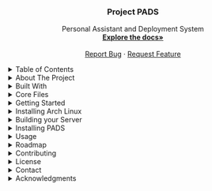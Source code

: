 <body>
<div id="top"></div>

  <!-- PROJECT LOGO -->
<div class="logo" align="center">

  <h3 align="center">Project PADS</h3>

  <p align="center">
Personal Assistant and Deployment System
    <br />
    <a href="https://github.com/FrankWilson88/Project-PADS"><strong>Explore the docs»</strong></a>
    <br />
    <br />
    <a href="mailto:armyglass@hotmail.com?subject=Project%20PADS%20Bug%20Report">Report Bug</a>
    ·
    <a href="mailto:armyglass@hotmail.com?subject=Project%20PADS%20Request%20Feature">Request Feature</a>
  </p>
</div>



<!-- TABLE OF CONTENTS -->
<details>
  <summary>Table of Contents</summary>
  <ol>
    <li>
      <a href="#about-the-project">About The Project</a>
      <ul>
        <li><a href="#built-with">Built With</a></li>
        <li><a href="#core-files">Core Files</a></li>
      </ul>
    </li>
    <li>
      <a href="#getting-started">Getting Started</a>
      <ul>
        <li><a href="#install-arch">Installing Arch</a></li>
        <li>
          <a href="#server">Building Your Server</a>
            <ul>
              <li><a href="#domain">Setting up the Domain</a></li>
              <li><a href="#router">Setting up the Router</a></li>
              <li><a href="#nginx">Installing NGINX</a></li>
              <li><a href="#uwsgi">Installing uWSGI</a></li>
              <li><a href="#python">Write you first Python webpage</a></li>
              <li><a href="#ssl">Writing your SSL</a></li>
              <li><a href="#samba">Installing Samba</a></li>
              <li><a href="#jinja">Using Jinja2 in your project</a></li>
            </ul>
        </li>
        <li><a href="#installation">Installing PADS</a></li>
      </ul>
    </li>
    <li><a href="#usage">Usage</a></li>
    <li><a href="#roadmap">Roadmap</a></li>
    <li><a href="#contributing">Contributing</a></li>
    <li><a href="#license">License</a></li>
    <li><a href="#contact">Contact</a></li>
    <li><a href="#acknowledgments">Acknowledgments</a></li>
  </ol>
</details>



<!-- ABOUT THE PROJECT -->
<details>
<summary>About The Project</summary>
<h1 id="about-the-project">About The Project</h1>

PADS(Personal Assistant and Deployment System) is General Purpose Artificial Intelligence designed to carry out every day business tasks.
It's purpose is to provide book keeping, employee timesheets, client tracking, automation, etc. It can do double entry accounting for hybrid manufacturing companies. 
None of the data is loaded as Environment Variables, so your interaction with PADS is between you and it.
It's original purpose was to serve as a website, with a relational historical database. 
Work on this project began in Python using the Django Framework on June 23, 2021 at 5:30pm.
The accounting database first came online Oct. 13th, 2021 at 11:48pm. The Bash Syntax was first created by Joe Corso on May 4th, 2022. 
It was previously codenamed Project Eniac, to pay homage to the original project of the same name.

<p align="right">(<a href="#top">back to top</a>)</p>
</details>

<details>
<summary>Built With</summary>
<h1 id="built-with">Built With</h1>

<ul>
  <li><a href="https://www.archlinux.org/" target="_blank" title="Arch Linux Documentation page">Arch Linux</a></li>
  <li><a href="https://www.javascript.com/" target="_blank" title="Javascript Documentation page">Javascript</a></li>
  <li><a href="https://www.python.org/" target="_blank" title="Python Documentation page">Python</a></li>
  <li><a href="https://www.djangoproject.com/" target="_blank" title="Django Documentation page">Django</a></li>
  <li><a href="https://www.gnu.org/software/bash/" target="_blank" title="Bash Documentation page">Bash</a></li>
  <li><a href="https://www.mysql.com/" target="_blank" title="MySQL Documentation page">MySQL</a></li>
  <li><a href="https://www.nginx.com/" target="_blank" title="NGINX Documentation page">NGINX</a></li>
  <li><a href="https://uwsgi-docs.readthedocs.io/en/latest/" target="_blank" title="uWSGI Documentation page">uWSGI</a></li>
</ul>
</details>

<details>
<summary>Core Files</summary>
<h1 id="core-files">Core Files</h1>
<ul>
  <li>pads_core/brain/</li>
    <ul>
      <li>pads</li>
      <li>functions.sh</li>
      <li>log_msg.sh</li>
      <li>response.sh</li>
      <li>pads_installer</li>
      <li>setup.sh</li>
      <li>styles.sh</li>
    </ul>
  <li>pads_core/memory/</li>
    <ul>
      <li>audio/</li>
      <li>documents/</li>
      <li>img/</li>
      <li>logs/</li>
      <li>profiles/</li>
      <li>requirements/</li>
        <ul><li>pads_requirements.txt</li></ul>
    </ul>
  <li>pads/prog/</li>
  <li>pads/sandbox/</li>
</ul>
<p align="right">(<a href="#top">back to top</a>)</p>
</details>

</details>


<!-- GETTING STARTED -->
<details>
<summary>Getting Started</summary>
<h1 id="getting-started">Getting Started</h1>

<p>
This is an example of instructions on setting up your project locally.
This will guide you through the process of installing Arch Linux (assumming you have a bootable drive already).
Then installing and configuring NGINX, then intalling and setting up uWSGI with Python, then installing PADS.
I mostly made this guide for my own personal use. If you've stumbled across this Documentation, and find it helpful then that's awesome.
But I didn't make this as a "tutorial", so it most likely won't work for you.
</p>
</details>

<!-- Installing Arch -->
<details>
<summary>Installing Arch Linux</summary>
<h1 id="install-arch">Installing Arch Linux</h1>
<p>If you're not using Arch Linux, skip to <a href="#installation">installation</a>.</p>
<p>PADS has a built in Arch Install script. Use it at your own risk.</p>

<ol>
<li> Verify boot mode</li>
  <ul>
  <li>If this command runs with no errors, you're using EFI Mode.</li>
  <code>ls /sys/firmware/efi/efivars</code>
  </ul> 

<li> Connect to the internet.</li>
  <ul>
  <li>If you're on Ethernet, it should be connected automatically.</li>
  <li>Enable and start <a href="https://wiki.archlinux.org/title/dhcpcd">dhcpcd.service</a></li>
  <code>
  systemctl enable dhcpcd.service<br>
  systemctl start dhcpcd.service
  </code>
  <li>If you're on WIFI, use <a href="https://wiki.archlinux.org/title/Iwd#iwctl">iwd</a>.</li>
  <code>
  iwctl<br>
  device list<br>
  station device scan<br>
  station device get-networks<br>
  station device connect SSID<br>
  </code>
  <li>Ping something...</li>
  <code>
  ping www.google.com
  </code>
  </ul>

<li> Update system clock</li>
  <code>
  timedatectl set-ntp true<br>
  timedatectl set-timezone America/New_York<br>
  timedatectl status<br>
  </code>

<li> Partition the disk. I use <a href="https://wiki.archlinux.org/title/fdisk">fdisk</a>. DO NOT OVERWRITE REDUNDANT STORAGE!!!!</li>
  <ul>
  <li>List devices, and choose your device</li>
  <code>fdisk -l</code>
 
  <li>Change shell to fdisk</li>
  <code>fdisk /dev/sda</code>
  
  <ul>
  <li>EFI Boot Mode:</li>
    <ul>
    <li>Build partition table</li>
    
    <code>
    n # /mnt/boot partition<br>
    p # primary partition<br>
    1 # /dev/sda1<br>
    "" # first block default<br>
    +512M # last block 512mb<br>
    t # type of partition<br>
    ef # Linux filesystem<br>
    n # swap partition<br>
    p # primary partition<br>
    3 # /dev/sda3<br>
    "" # first block default<br>
    +2G # last block 2gb<br>
    t # type of partition<br>
    3 # to pick sda3<br>
    82 OR swap # swap filesystem<br>
    n # /mnt partition<br>
    p # primary partition<br>
    4 /dev/sda4<br>
    "" # first block default<br>
    "" # last block takes rest of space<br>
    w # write partition table<br>
    q # quit fdisk<br>
    </code>
    
    <li>Make filesystem</li>
    <code>
    mkfs.fat -F 32 /dev/sda1<br>
    mkswap /dev/sda3<br>
    mkfs.ext4 /dev/sda4<br>
    </code>
    
    <li>Mount filesystem</li>
    <code>
    mount --mkdir /dev/sda1 /mnt/boot<br>
    swapon /dev/sda3<br>
    mount /dev/sda4 /mnt<br>
    </code>
    </ul>
  </ul>

  <ul>
  <li>BIOS Boot Mode:</li>
    <ul>
    <li>Build partition table</li>
    <code>
    n # /mnt partition<br>
    p # primary partition<br>
    1 # partition number<br>
    "" # first block default<br>
    +500G # last block (make it as big as you want)<br>
    t # type of filesystem<br>
    83 # linux filesystem<br>
    a # bootable flag<br>
    1 # partition number to make bootable<br>
    n # swap partition<br>
    p # primary partition<br>
    3 # partition number<br>
    "" # first block default<br>
    +2G # last block partition<br>
    t # type of filesystem<br>
    3 # partition number<br>
    82 OR swap # swap filesystem<br>
    w # write partition table<br>
    q # quit fdisk<br>
    </code>

    <li>Make filesystem</li>
    <code>
    mkfs.ext4 /dev/sda1<br>
    mkswap /dev/sda3<br>
    swapon /dev/sda3<br>
    </code>
    
    <li>Mount filesystem</li>
    <code>
    mount /dev/sda1 /mnt
    </code>
    </ul>
  </ul>
  </ul>

<li> Backup and Select your mirrorlist</li>
  <code>
  cp /etc/pacman.d/mirrorlist /etc/pacman.d/mirrorlist.bak<br>
  reflector --verbose -c "US" -f 12 -l 50 -n 12 --sort rate --protocol https --save /etc/pacman.d/mirrorlist <br>
  cat /etc/pacman.d/mirrorlist<br>
  </code>
  
<li> Install Essential Packages</li>  
  <code>
  pacstrap /mnt base linux linux-firmware neofetch fakeroot nano sudo man-db man-pages texinfo lshw upower dhcpcd iwd networkmanager 
  </code>
    <ul>
    <li>If you're using a hypervisor install proper guest utilities</li>
    <code>
    pacstrap /mnt virtualbox-guest-utils && systemctl enable vboxservice.service && systemctl start vboxservice.service 
    </code>
    </ul>
    
<li> Configure the system</li>
<code>
genfstab -U /mnt >> /mnt/etc/fstab
</code>

<li> Change root</li>
<code>
arch-chroot /mnt
</code>

<li> Configure timezone for system</li>
<code>
ln -sf /usr/share/zoneinfo/Region/City /etc/localtime<br>
hwclock --systohc<br>
</code>

<li> Set device locale</li>
  <ul>
  <li> Manually edit /etc/locale.gen and uncomment your locale (ig: en_US.UTF-8) OR run the following command</li>
  <code>
  sed -i "s/#en_US.UTF-8 UTF8/en_US.UTF-8 UTF-8/g" /etc/locale.gen
  </code>

  <li> Generate locale file</li>
  <code>
  locale-gen
  </code>
  
  <li> Manually edit /etc/locale.conf OR run the following command</li>
  <code>
  echo "LANG=en_US.UTF-8" >> /etc/locale.conf
  </code>
  </ul>

<li> Create hostname, host, and user, enable dhcpcd.service</li>
  <code>
  systemctl enable dhcpcd.service<br>
  echo "${hostname}" > /etc/hostname<br>
  echo "127.0.0.1 localhost" >> /etc/hosts<br>
  echo "::1 localhost" >> /etc/hosts<br>
  echo "127.0.1.1 ${hostname}" >> /etc/hosts<br>
  passwd # this is for root password NOT the user<br>
  useradd -m ${user} # add your user<br>
  passwd ${user} # enter your user password<br>
  sudo nano /etc/sudoers<br>
  ${user} ALL=(ALL:ALL) ALL" >> /etc/sudoers<br>
  </code>
  
<li> Install Bootloader (I'm using GRUB)</li>
  <ul>
  <li>EFI Bootloader</li>
  <code>
  pacman -Syu grub efibootmgr<br>
  mount --mkdir /dev/sda1 /boot/efi<br>
  grub-install --target=x86_64-efi --efi-directory=/boot/efi --bootloader-id=GRUB<br>
  grub-mkconfig -o /boot/grub/grub.cfg<br>
  </code>
  </ul>

   <ul>
   <li> BIOS Bootloader</li>
   <code>
   pacman -Syu grub
   grub-install --target=i386-pc /dev/sda
   grub-mkconfig -o /boot/grub/grub.cfg
   </code>
   </ul>

<li>Exit Chroot and Reboot</li>
  <code>
  exit<br>
  reboot
  </code>

<li>Post install</li>
  <ul>
  <li>This installs xfce4</li>
  <code>
  sudo pacman -Syu xorg xorg-service xorg-apps xterm xfce4 xfce4-goodies
  </code>
  <li> Change .xinitrc</li>
  <code>
  sudo nano ~/.xinitrc<br>
  exec startxfce4
  </code>
  </ul>
</ol>
<p align="right">(<a href="#top">back to top</a>)</p>
</details>

<details>
<summary>Building your Server</summary>
<h1 id="server">Building your server</h1>
<ol>
<li id="domain"> Setting up the Domain</li>
<p>You must have a domain name. I use <a href="https://www.dynu.com/" target="_blank" title="Dynu Home Page">Dynu dns</a>. There are different way to set up the domain name to work. So you'll have to source the documentation yourself if you choose to use a different registrar. <a href="https://www.dynu.com/en-US/Resources/Tutorials" target="_blank" title="Dynu Tutorial Page">This</a> is the link for the resources from Dynu. Also, if you need a Dynamic DNS, but your router doesn't support it. They have open source software written in python that you can use to automatically update your ip address.</p>

  <ul>
  <li> Log in to your account at <a href="https://www.dynu.com/" target="_blank" title="Dynu Log in Page">Dynu dns</a>.</li>
  <li> Change the "A Record", for Dynu:</li>
    <ul>
    <li> Click on DDNS Service</li>
    <li> Click on the Domain you want to use</li>
    <li> Change the IPv4 Address to the address of your Router</li>
    <li> Click Save</li>
    </ul>
  </ul>
  
<li id="router"> Setting up the Router</li>
<p>There are a lot of ways you may need to tinker with it, and depending on your ISP, you may not be allowed to host a home website. I use Century Link, which fortunately allows to do just about anything you want with your internet, unless it's illegal of course. Lack luster documentation for Century Link Port Forwarding is <a href="https://www.centurylink.com/home/help/internet/modems-and-routers/advanced-setup/port-forwarding.html" target="_blank" title="Century Link Port Forwarding Page">here</a>.</p>
  <ul>
  <li> Log into your router. Usually at <a href="https://192.168.0.1" target="_blank" title="Router IP">https://192.168.0.1</a></li>
  <li> Click on "Advanced Setup"</li>
  <li> The left-hand panel under "Security" click "Port Forwarding"</li>
  <li> Enter the IP Address of the device serving the website.</li> 
  <ul>
    <li>If you're not sure, type <code>ip address</code> in the terminal. You can also click "Select Device", and from the dropdown click the device.</li>
  </ul>
  <li> You don't need to enter an LAN Starting Port.</li>
  <li> Select "TCP" from "Select Protocol".</li>
  <li> For WAN Starting and Ending Port, enter "80".</li>
  <li> For Source IP State select "All IP Addresses".</li>
  <li> Click Apply</li>
  <li> Do the same for port 443.</li>
  </ul>

<li id="nginx"> Installing nginx</li>
<p>
There are thousands of tutorials that have thousands of ways of setting up nginx (or any web server), and most of them suck the biggest hairiest set of monkey balls you can think of. I've found the most success by just reading the <a href="https://wiki.archlinux.org/title/Nginx">Arch Linux</a>, and <a href="https://nginx.org/en/docs/">nginx</a> documentation; and the <a href="https://nginx.org/en/docs/beginners_guide.html">beginner guide</a>, and the <a href="https://www.nginx.com/resources/wiki/start/">getting started</a> page. I found a few helpful tidbits on setting up the project directory, and a bare minimum configuration <a href="https://gist.github.com/janoliver/127091de8185cd8557ad">here</a>.<br>
Also, the docs assume you'll use the defaule location for your config files. I like to keep them with my project, so I add the line: <code>include /srv/http/*/nginx.conf;</code> in the /etc/nginx/nginx.conf file, which will check each project directory for an nginx.conf file and read from there. More on that when we get there.
</p>
  
  <ul>
  <li> Install nginx. Arch Linux recommends nginx-mainline</li>
  <code>
  sudo pacman -Syu nginx-mainline
  </code>
  
  <li> Enable/Start services</li>
  <code>
  sudo systemctl enable nginx.service<br>
  sudo systemctl start nginx.service<br>
  </code>
  
  <li> You should see the default page at <a href="http://127.0.0.1" target="_blank" title="localhost">http://127.0.0.1</a> located at /usr/share/nginx/html/index.html</li>
  
  <li> Backup the default config file</li>
  <code>
  sudo cp /etc/nginx/nginx.conf /etc/nginx/nginx.conf.bak
  </code>
  
  <li> Set the configurations at /etc/nginx/nginx.conf</li>
  <code>
  sudo nano /etc/nginx/nginx.conf
  </code>
  
  <ul>
  <li> All server blocks must be nested in the http block.</li>
  <li> This is a sample of the default file:</li>
  </ul>
  <pre>
    #user http;
    #worker_processes  1;

    #error_log  logs/error.log;
    #error_log  logs/error.log  notice;
    #error_log  logs/error.log  info;

    #pid        logs/nginx.pid;

    events {
        worker_connections  1024;
    }

    http {
        include       mime.types;
        default_type  application/octet-stream;

        #log_format  main  '$remote_addr - $remote_user [$time_local] "$request" '
    #                  '$status $body_bytes_sent "$http_referer" '
    #                  '"$http_user_agent" "$http_x_forwarded_for"';

    #access_log  logs/access.log  main;

    sendfile        on;
    #tcp_nopush     on;

    #keepalive_timeout  0;
    keepalive_timeout  65;

    #gzip  on;

    server {
        listen       80;
        server_name  localhost;

        #charset koi8-r;

        #access_log  logs/host.access.log  main;

        location / {
            root   /usr/share/nginx/html;
            index  index.html index.htm;
        }

        #error_page  404              /404.html;

        # redirect server error pages to the static page /50x.html
        #
        error_page   500 502 503 504  /50x.html;
        location = /50x.html {
            root   /usr/share/nginx/html;
        }

        # proxy the PHP scripts to Apache listening on 127.0.0.1:80
        #
        #location ~ \.php$ {
        #    proxy_pass   http://127.0.0.1;
        #}

        # pass the PHP scripts to FastCGI server listening on 127.0.0.1:9000
        #
        #location ~ \.php$ {
        #    root           html;
        #    fastcgi_pass   127.0.0.1:9000;
        #    fastcgi_index  index.php;
        #    fastcgi_param  SCRIPT_FILENAME  /scripts$fastcgi_script_name;
        #    include        fastcgi_params;
        #}

        # deny access to .htaccess files, if Apache's document root
        # concurs with nginx's one
        #
        #location ~ /\.ht {
        #    deny  all;
        #}
    }

    # another virtual host using mix of IP-, name-, and port-based configuration
    #
    #server {
    #    listen       8000;
    #    listen       somename:8080;
    #    server_name  somename  alias  another.alias;

    #    location / {
    #        root   html;
    #        index  index.html index.htm;
    #    }
    #}

    # HTTPS server
    #
    #server {
    #    listen       443 ssl;
    #    server_name  localhost;

    #    ssl_certificate      cert.pem;
    #    ssl_certificate_key  cert.key;

    #    ssl_session_cache    shared:SSL:1m;
    #    ssl_session_timeout  5m;

    #    ssl_ciphers  HIGH:!aNULL:!MD5;
    #    ssl_prefer_server_ciphers  on;

    #    location / {
    #        root   html;
    #        index  index.html index.htm;
    #    }
    #}
}
  </pre>
  <li> Uncomment <code>user http;</code></li>
  <li> Uncomment <code>work_processes 1;</code></li>
    <ul><li> The docs suggest setting it to the amount of hardware threads you have. But you can also use <code>auto</code>, and it will detect optimal value.</li></ul>
  <li> Uncomment <code>gzip on;</code></li>
  <li> This is where I would add the line <code>include /srv/http/*/nginx.conf;</code></li>
  <li> Make your config file for your project in the project directory</li>
  <code>
  sudo nano /srv/http/example/nginx.conf
  </code>
  
  <li> Create a server block in your example/nginx.conf: (This is the bare minimum).</li>
  <pre>
  server {
      listen 80;
      server_name example.YOURDOMAIN;

      error_log /srv/http/example/log/nginx.error.log;
      access_log /srv/http/example/log/nginx.access.log;

      root /srv/http/example;
      index index.html;
   }
  </pre>
  
  <li> Make a directory for your project, add basic webpage</li>
  <code>
  sudo mkdir /srv/http/example /srv/http/example/log /srv/http/example/htdocs /srv/http/example/run /srv/http/example/htdocs/static /srv/http/example/htdocs/static/css /srv/http/example/htdocs/static/js /srv/http/example/htdocs/static/img<br>
  touch /srv/http/example/log/nginx.error.log<br>
  touch /srv/http/example/log/nginx.access.log<br>
  sudo nano /srv/http/example/index.html<br>
  echo "hello world" >> /srv/http/example/htdocs/index.html<br>
  </code>
  
  <li> Reload nginx services</li>
  <code>
  sudo systemctl reload nginx.service
  </code>
  
  <li> Go to your website on the browser and it should show up. It doesn't have an SSL yet.</li>
  
  <li> Backup your computer</li>
  <code>
  sudo rsync -aAXHx --exclude={"/dev/*", "/proc/*", "/sys/*", "/tmp/*", "/run/*", "/mnt/*", "/media/*"} / /path/to/your/backup/folder --verbose
  </code>
  
  <li> If you have issues chech</li>
  <code>
  sudo systemctl status nginx.service
  </code>
  
  <li> If you get the error: <code>could not build optimal types_hash</code> add <code>types_hash_max_size 4096;</code> to /etc/nginx/nginx.conf under http{}</li>
  </ul>

<li id="uwsgi"> Setting up uWSGI</li>
<p>I got a lot of help from this Github user, so many thanks to him, <a href="https://gist.github.com/janoliver/127091de8185cd8557ad" target="_blank" title="Janoliver Github Page">here</a>. Here's a quick <a href="https://uwsgi-docs.readthedocs.io/en/latest/WSGIquickstart.html" target="_blanke" title="uWSGI Documentation">guide</a> to setting up uWSGI for Python. Here's a <a href="https://uwsgi-docs.readthedocs.io/en/latest/Nginx.html" target="_blanke" title="NGINX with uWSGI">guide</a> to setting up NGINX with uWSGI. Basically, the following steps will get a basic Python app running.
<ul>
<li>Install uWSGI</li>
  <code>sudo pacman -Syu uwsgi uwsgi-plugin-python</code>
<ul>
  <li>The packages do not include any init scripts or systemd services. Therefore, create the file /etc/systemd/system/uwsgi.service with the following content:</li>
  <pre>
  [Unit]
  Description=uWSGI Server

  [Service]
  ExecStart=/usr/bin/uwsgi --emperor "/srv/http/*/uwsgi.ini" --uid=http --gid=http --vassals-inherit /srv/http/base.uwsgi.ini
  SuccessExitStatus=30
  ExecReload=/bin/kill -HUP $MAINPID
  KillSignal=SIGINT
  Restart=always
  Type=notify
  NotifyAccess=all

  [Install]
  WantedBy=multi-user.target
  </pre>
  <p>The unit spawns the uwsgi emperor who looks in /srv/http/*/uwsgi.ini for application-specific uwsgi configuration files. The processes are started as the http user and group. All configuration files will share the content in /srv/http/base.uwsgi.ini. This is to save typing in additional config files.
  </p>

  <li>Configure to for using uWSGI</li>
  <ul>
  <li>First, set up the base uwsgi config file /srv/http/base.uwsgi.ini mentioned above:</li>
  <pre>
  [uwsgi]
  uid = http
  gid = http
  </pre>
  <p>Though these two lonely directives seem funny, this would be the place to put config entries, that are shared by all the vassals, i.e., the actual applications in /srv/http. An option in a vassal's uwsgi.ini always overrides the value in the base.uwsgi.ini.</p>
  <li>Now, let us configure our project to be served via uwsgi. Edit the /srv/http/example/uwsgi.ini file and insert the following:</li>
  <pre>
  [uwsgi]
  plugin = python
  socket = %drun/%n.sock
  chdir = %dhtdocs
  wsgi-file = index.py
  master = True
  pidfile = %drun/%n.pid
  logto = %dlog/%n.log
  </pre>
  <li>Configure NGINX to talk to uWSGI</li>
  <p>In the section above, we defined a socket location for uwsgi. We will now configure nginx to use that socket when it wants to talk to uwsgi. Edit /srv/http/example/nginx.conf and change it to the following snippet:(The second "location block" will serve the static files of your webpage.)</p>
  <pre>
  server {
    listen 80;
    server_name example.YOURDOMAIN;

    error_log /srv/http/example/log/error.log;
    access_log /srv/http/example/log/access.log;

    root /srv/http/example;

    location / {
            include uwsgi_params;
            uwsgi_modifier1 30;
            uwsgi_pass unix:/srv/http/example/run/uwsgi.sock;
    }

    location /htdocs/static/ {
    }
  }
  </pre>
  <li>If you need to serve more then one website. Set up individual server blocks:</li>
  <pre>
  server {
  listen 80;
  server_name www.example.com example.com;

  error_log /srv/http/example/log/nginx.error.log;
  access_log /srv/http/example/log/nginx.access.log;

  location / {
    root /srv/http/example;
    include uwsgi_params;
    uwsgi_modifier1 30;
    uwsgi_pass unix:/srv/http/example/run/uwsgi.sock;
  }
    
  location /htdocs/static/ {
    root /srv/http/example;
  } 
  }
  </pre>
  </ul>

</ul>
</ul>
<li id="python">Writing your first Python webpage</li>
<ul>
<li>The last step for running our python app is the application itself. We will simply use the example from Wikipedia. Edit /srv/http/example/htdocs/index.py and insert the following lines of python code:</p>
<pre>
def application(env, start_response):
    start_response('200 OK', [('Content-Type','text/html')])
    return b```Hello World from python!\nBrought to you by Carls Jr.```
</pre>
<li>Start uWSGI Service and reload NGINX Service</li>
<code>
sudo systemctl start uwsgi.service<br>
sudo systemctl reload nginx.service
</code>
<li>Change Directory Permissions</li>
<code> sudo chown -R http:http /srv/http/example</code>
<li> Check for any errors with</li>
<code>
systemctl status nginx.service<br>
systemctl status uwsgi.service<br>
sudo nginx -t && nginx -s reload
</code>
<li>Pull up your domain in the browser to see "Hello from Python!"</li>
<li>If you want to read from a premade .html file, follow this:</li>
<pre>
def application(env, start_response):
    index_file = open('index.html', 'r').read()
    start_response('200 OK', [('Content-Type','text/html'), ('Content-Length', str(len(index_file)))])
    yield index_file.encode('utf-8')
</pre>
<li>To add links, edit your /srv/http/example/uwsgi.ini file:</li>
<ul>
<li>More documentation <a href="https://uwsgi-docs.readthedocs.io/en/latest/StaticFiles.html" target="_blank" title="uWSGI Snippets">here</a>.</li>
<li>For some reason the Docs say it should be "true", but it must be "True".</li>
</ul>
<pre>
mount = /about=about.py
mount = /otherlink=otherlink.py
manage-script-name = True
</pre>
</ul>

<li id="ssl"> Setting up an SSL</li>
<p>We will use <a href="https://letsencrypt.org/" target="_blank" title="Let's Encrypt official page">Let's Encrypt</a> it uses a command called <a href="https://wiki.archlinux.org/title/Certbot" target="_blank" title="ArchWiki for Certbot"><code>certbot</code></a></p>
<ul>
<li>If it's not installed by default, install it, and the nginx plugin.</li>
<code>sudo pacman -Syu certbot certbot-nginx</code>
<li>Let Certbot do it's thing</li>
<code>sudo certbot --nginx -d www.example.com -d example.com</code>
<li>Basically, it sets up all the proper files and folders and configs for an SSL for your website. Here is a sample output:</li>
<pre>
server {
  listen 80;
  server_name www.example.com example.com;

  error_log /srv/http/example/log/nginx.error.log;
  access_log /srv/http/example/log/nginx.access.log;

  root /srv/http/armyglass;

  location / {
    include uwsgi_params;
    uwsgi_modifier1 30;
    uwsgi_pass unix:/srv/http/example/run/uwsgi.sock;
  }
    
  location /htdocs/static/ {
  }

    listen 443 ssl; # managed by Certbot
    ssl_certificate /etc/letsencrypt/live/www.example.com/fullchain.pem; # managed by Certbot
    ssl_certificate_key /etc/letsencrypt/live/www.example.com/privkey.pem; # managed by Certbot
    include /etc/letsencrypt/options-ssl-nginx.conf; # managed by Certbot
    ssl_dhparam /etc/letsencrypt/ssl-dhparams.pem; # managed by Certbot
    
}
server{
    listen 80;
    server_name www.example.com example.com;
    return 404; # managed by Certbot
    if ($host = example.com) {
        return 301 https://$host$request_uri;
    } # managed by Certbot


    if ($host = www.example.com) {
        return 301 https://$host$request_uri;
    } # managed by Certbot
}
</pre>
<li>You should be able to reload your website, and see https://. Also, if you try http:// it should redirect.</li>
<li>You can add these entries to your /etc/hosts page to help harden your system: <a href="https://raw.githubusercontent.com/StevenBlack/hosts/master/alternates/social/hosts" target="_blank" title="Steven Black Github">Blacklist Social Media</a></li>
</ul>

<li id="#samba">Install Samba</li>
  <p>I like to use Samba, so that I can use a different computer as a development environment; and I don't have to stay logged directly into the server. To sync up the files I'll make an alias for the project, and use rsync to update the server files after I've ssh'ed into the server from a terminal. So basically, install Samba to the Server, install ssh, add the rsync alias to the ~/.bashrc file, set up your Raspberry Pi, ssh into the server, copy all prodo files to the pi, develop on the pi, and rsync the files to the server. Example rsync:</p>
  <code>alias project_name="sudo rsync -av --no-perms --no-owner --no-group --exclude='project_name/run/*' --exclude='project_name/log/*' /usr/local/bin/pads_core/prog/websites/python/project_name /srv/http; sudo systemctl reload uwsgi.service && sudo systemctl reload nginx.service"</code>
  <ul>
    <li>Install to your system</li>
    <code>sudo pacman -Syu samba</code>
    <li>Add a base entry to your /etc/samba/smb.conf</li>
    <pre>
    [sambashare]
    comment = Samba on Ubuntu
    path = /home/username/sambashare
    read only = no
    browsable = yes
    </pre>
    <li>Start the service</li>
    <code>
    sudo systemctl enable smb.service<br>
    sudo systemctl start smb.service
    </code>
    <li>Create password for user</li>
    <code>sudo smbpasswd -a $username</code>
    <li>Connect to a Samba Share</li>
  </ul>
  
<li id="#jinja">Using Jinja2 in your project</li>
  <p>The hardest part I couldn't figure out was that the website couldn't find the Jinja2 files. I was coming across this issue because I was trying to install Jinja as my user and not the http user. If you install it as your user pip installs the library under ${HOME}/site-packages. That's fine and dandy, except earlier in the project we set up NGINX to log into the site as http, and not me (or you). That's good too, except when we develop, we're developing as me, and when we update the website; it logs in as http. So it wont find ${HOME}/site-packages, it doesn't exist. Plus, http user doesn't have super user access, or any access beyond =rw. So it won't find the library, and as hard as you try it won't elevate access to get to the library. So once we understand that, we can move on.</p>
  <ul>
    <li>Make sure your http user has proper read write access to your website files. If you want to set up a home folder for your http user and make a virtual env, you can finagle your machine however you want.</li>
    <code>sudo chown -R http:http /srv/http</code><br>
    <code>sudo chmod -R =rw /srv/http</code>
    <li>Log into http user</li>
    <code>su http</code>
    <li>Install Jinja2. If you didn't make a home folder for http, it'll create /srv/http/.local for your libraries to live. If you're ok with that, there's nothing symantically wrong with that.</li>
    <code>pip install jinja2</code>
    <li>OR don't log into http, and do this from your user instead</li>
    <code>sudo -H -u http pip install --user jinja2</code>
    <li>There's all these fancy tutorials that look really confusing on how to set up jinja, but all you gotta do is change your index.py, or whatever file. After that, start using it. Notice FileSystemLoader is where it's finding your templates and base.html. So if you like templates in a directory the traditional way, that's where you would change that. That class right there is where it searches for "base.html" and loads "index.html" fills in the templates and elements, and bob's your uncle. Also, from this point forward, install all python libraries the same way. I left the mysql.connector there as a hint. In terms of the CVM method, this is your "views".</li>
    <pre>
    #!/bin/python
    from jinja2 import Environment, FileSystemLoader, select_autoescape
    #import mysql.connector

    def application(env, start_response):
      index_file = open('static/html/index.html', 'r').read()
      #db=mysql.connector.connect(user="root",host="localhost")
      file_loader = FileSystemLoader('static/html')
      env = Environment(loader=file_loader,autoescape=select_autoescape())
      template = env.get_template('index.html')
      output = template.render()
      start_response('200 OK', [('Content-Type','text/html'), ('Content-Length', str(len(output)))])
      yield output.encode('utf-8')
    </pre>
  </ul>

<p align="right">(<a href="#top">back to top</a>)</p>
</ol>
</details>

<details>
<summary>Installing PADS</summary>
<h1 id="installation"> Installing PADS</h1>
<ol>
<li> Prerequisites</li>
  <ul>
  <li>If you are on Arch Linux, you can update first. The installer also updates before it installs anything.</li>
  <code>
  sudo pacman -Syyu
  </code>
  <li>If you are on Rasbian/Debian, you can update first. The installer also updates before it installs anything.</li>
  <code>
  sudo apt-get update && sudo apt-get upgrade
  </code>
  </ul>

<li> Installation</li>
  <ul>
  <li>Download the .tar and installer</li>
   <ul><li>Start by downloading the <a href="https://www.wormhole.click/pads_download/pads_installer" download>installer</a> and <a href="https://www.wormhole.click/pads_download/pads_v1.1.0.tar.gz" download>.tar file</a> OR:</li></ul>
   <code>
   wget www.wormhole.click/pads_download/pads_installer <br>
   wget www.wormhole.click/pads_download/pads_v1.1.0.tar.gz  
   </code>
   <li>Open Directory you cloned the project to</li>
   <code>
   cd path/to/download
   </code>
   <li>Source the installer, and let it do the rest.</li>
   <code>
   sudo source pads_installer
   </code>
  </ul>

<p align="right">(<a href="#top">back to top</a>)</p>
</ol>
</details>


<!-- USAGE EXAMPLES -->
<details>
<summary>Usage</summary>
<h1 id="usage"> Usage</h1>
<p>Type <code>pads -h</code> to see the Usage page.</p>
<pre>
Usage: pads [-d|f|h|p|v] [ARG][ARG]
Options:

  -f    [name|help][port]     Run any function and exit
  -d                          Install Dependencies and exit
  -h                          Print the Usage and exit
  -p                          Run the Python Module and exit
  -v                          Print the Version and exit
Ex: pads -f help || pads -h || pads -f django testproject 8080 || pads -f django delete testproject
</pre>

<p>Type <code>pads -f help</code> to see the Functions Usage page. This is the meat and potatoes of PADS. You'll find the code for it at <code>pads_core/brain/functions.sh</code>. I still have a lot more features I plan on adding. Some of these so far, are pretty self explanitory.</p>
<pre>
  Use Various Functions with one command

  Usage: pads -f [ARG][ARG]
  Options: 
    update                                Update your Computer.
    lost                                  pwd and ls command with some zazz.
    software                              Show Software Stack
    showcolors                            Show printable colors.
    conkystart                            Start Conky Panels
    iplog                                 Log all IP's on the Modem
    backup                                Backup Machine Locally
    note      [list]                      Make, List notes. If blank make new note.
    django    [name|delete][port|name]    Start, Create, or Delete a Django Project.
</pre>

<p>Each function has a built in History Log, Success Log, and Error Log; located at <code>pads_core/memory/logs</code>. The code for the log functions is located at <code>pads_core/brain/log_msg.sh</code>.</p>
<p>Type <code>pads -d</code> to install the dependancies. The command runs <code>source setup.sh</code>, which is inside <code>pads_core/brain/setup.sh</code>. You'll see that it installs the dependancies listed at <code>pads_core/memory/requirements/pads_requirements.txt</code>. You can add software by just adding the library to the list.</p>
<p>Type <code>pads -f lost</code> and it just runs both pwd and ls.</p>
<p>Type <code>pads -f software</code> to see what stack you have so far. I would like to fill this out more. For now, it just shows your Desktop name, Greeter, if you have ruby or python, heroku, and active virtual env, etc. If it doesn't exist it throws an error so that needs to be supressed.</p>
<p>Type <code>pads -f showcolors</code> to print all the colors usable in the terminal, with the hex code for each. It's handy for adding colors to the scripts when you run them in a terminal, but other then that it doesn't do much.</p>
<p>Type <code>pads -f conkystart</code> to start the conky panels. If you look under <code>pads_core/prog/conky</code> you'll see the code for the panels, and you can edit them however. If you look under <code>pads_core/brain/functions.sh</code> starting at line 98 is the conkystart function. You'll see that 2 of the 3 panels are commented out. On lower end machines the panels will freeze your computer if they all load.</p>
<p>Type <code>pads -f iplog</code> to see all the ip addresses connected to your modem/router. It uses zenity as a GUI, and so, is a dependancy. I don't believe zenity is compatible on Debian. It's something I need to fix. You can see the text file located at <code>pads_core/memory/logs/iplog.txt</code>.</p>
<p>Type <code>pads -f backup</code> just backs up PADS into a .tar file. It saves it at <code>pads_core/memory/backup</code>. When you backup PADS it skips over the previous backup, otherwise it would be like inception; a backup inside a backup inside a backup...On my machine I added rsync to back up my entire system to a server. For security I removed it from the open source program, but you can add your own.</p>
<p>Type <code>pads -f note</code> to show an input box to write a note. It's located at <code>pads_core/memory/logs/note.txt</code>. It's pretty basic, but I don't use it for a daily tasks list, more just for a mental dump of notes while I work on PADS. Like a workflow for updating PADS. Type <code>pads -f notes list</code> to see all current notes.</p>
<p>Type <code>pads -f django projectname 8080</code> to start a Django Project named projectname on port 8080. If the project doesn't exist it'll create the project and the super user. Add all requirements for the project to <code>pads_core/memory/requirements/projectname_requirements.txt</code>. You can see the code for creating the Django project, and profile at <code>pads_core/brain/functions.sh</code> starting at line 182. Delete a Django Project by typing <code>pads -f django delete projectname</code>.</p>

For more examples, please refer to the <a href="https://www.wormhole.click/pads" target="_blank" title="wormhole.click">Documentation</a>.
<p align="right">(<a href="#top">back to top</a>)</p>
</details>


<!-- ROADMAP -->
<details>
<summary>Roadmap</summary>
<h1 id="roadmap"> Roadmap</h1>

<pre>
- [ ] E-commerce Website
    - [ ] Private Messaging on website
    - [ ] POS Sales directly through website (not a third-party).
    - [X] Accounting Database
- [ ] Bash Automation:
    - [ ] Cross Compatable:
       - [x] Arch Linux
       - [x] Manjaro
       - [x] Rasbian
       - [x] Debian
       - [ ] Windows
       - [ ] Mac OS
    - [x] Update Machine
    - [x] Automated Arch Linux installer.
    - [x] Log IP's connected to Modem.
    - [x] History, Success, Error Logs.
    - [x] Notes Log
    - [x] Backup Program
    - [x] Create, Delete, Start Django Project including user.
    - [x] Conky Panels for Sys Info
    - [ ] GUI
- [ ] Automate Customer Assistance:
    - [ ] Speech Module
    - [ ] Machine Learning
    - [ ] Search Distributors to find best prices, and make purchase's when inventory is at a given level.
    - [ ] Possibly search the web for buyers to connect to sellers (Assist in sales).
- [ ] Electron App
- [ ] Android App
- [ ] IOS App
</pre>
<p>See the <a href="https://github.com/FrankWilson88/Project-PADS/issues" target="_blank" title="Github Account">issues</a> for a full list of proposed features (and known issues).</p>

<p align="right">(<a href="#top">back to top</a>)</p>
</details>


<!-- CONTRIBUTING -->
<details>
<summary>Contributing</summary>
<h1 id="contributing"> Contributing</h1>

<p>
Contributions are what make the open source community such an amazing place to learn, inspire, and create. Any contributions you make are **greatly appreciated**.
</p>
<p>
If you have a suggestion that would make this better, please fork the repo and create a pull request. You can also simply open an issue with the tag "enhancement".
</p>
<p>Don't forget to give the project a star! Thanks again!</p>
<ol>
<li> Fork the Project</li>
<li> Create your Feature Branch (`git checkout -b feature/AmazingFeature`)</li>
<li> Commit your Changes (`git commit -m 'Add some AmazingFeature'`)</li>
<li> Push to the Branch (`git push origin feature/AmazingFeature`)</li>
<li> Open a Pull Request</li>
</ol>
<p align="right">(<a href="#top">back to top</a>)</p>
</details>


<!-- LICENSE -->
<details>
<summary>License</summary>
<h1 id="license"> License</h1>

<p>
MIT License <br><br>

Copyright (c) 2022 Joe Corso <br><br>

Permission is hereby granted, free of charge, to any person obtaining a copy of this software and associated documentation files (the "Software"), to deal in the Software without restriction, including without limitation the rights to use, copy, modify, merge, publish, distribute, sublicense, and/or sell copies of the Software, and to permit persons to whom the Software is furnished to do so, subject to the following conditions:
<br><br>
The above copyright notice and this permission notice shall be included in all copies or substantial portions of the Software.
<br><br>
THE SOFTWARE IS PROVIDED "AS IS", WITHOUT WARRANTY OF ANY KIND, EXPRESS OR IMPLIED, INCLUDING BUT NOT LIMITED TO THE WARRANTIES OF MERCHANTABILITY, FITNESS FOR A PARTICULAR PURPOSE AND NONINFRINGEMENT. IN NO EVENT SHALL THE AUTHORS OR COPYRIGHT HOLDERS BE LIABLE FOR ANY CLAIM, DAMAGES OR OTHER LIABILITY, WHETHER IN AN ACTION OF CONTRACT, TORT OR OTHERWISE, ARISING FROM, OUT OF OR IN CONNECTION WITH THE SOFTWARE OR THE USE OR OTHER DEALINGS IN THE SOFTWARE.
</p>
<p align="right">(<a href="#top">back to top</a>)</p>
</details>


<!-- CONTACT -->
<details>
<summary>Contact</summary>
<h1 id="contact"> Contact</h1>

<p>Joe Corso - <a href="mailto:armyglass@hotmail.com?subject=Project%20PADS">armyglass@hotmail.com</a>

<p>Project Link: <a href="https://github.com/FrankWilson88/Project-PADS/" target="_blank" title="PADS on Github">Project PADS</a>

<p align="right">(<a href="#top">back to top</a>)</p>
</details>


<!-- ACKNOWLEDGMENTS -->
<details>
<summary>Acknowledgments</summary>
<h1 id="acknowledgments"> Acknowledgments</h1>
<ul>
<li>[]()</li>
<li>[]()</li>
<li>[]()</li>
</ul>
<p align="right">(<a href="#top">back to top</a>)</p>
</details>

</body>
</html>

